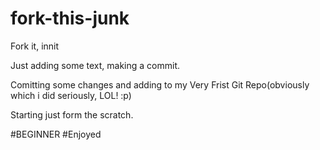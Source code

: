 # fork-this-junk
Fork it, innit

Just adding some text, making a commit.

Comitting some changes and adding to my Very Frist Git Repo(obviously which i did seriously, LOL! :p)

Starting just form the scratch.

#BEGINNER
#Enjoyed

